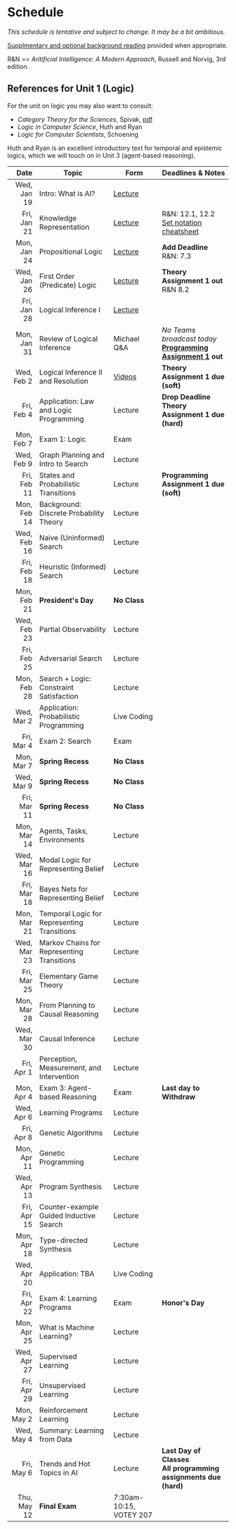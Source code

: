 # Schedule

_This schedule is tentative and subject to change. It may be a bit ambitious._

[Supplmentary and optional background reading](syllabus.html#textbook) provided when appropriate. 

R&N == _Aritificial Intelligence: A Modern Approach_, Russell and Norvig, 3rd edition.

## References for Unit 1 (Logic)
For the unit on logic you may also want to consult:

* _Category Theory for the Sciences_, Spivak, [pdf](https://arxiv.org/pdf/1302.6946.pdf) 
* _Logic in Computer Science_, Huth and Ryan
* _Logic for Computer Scientists_, Schoening

Huth and Ryan is an excellent introductory text for temporal and epistemic logics, which we will touch on in Unit 3 (agent-based reasoning).


| Date  | Topic  | Form  |  Deadlines & Notes |
|---:|---|---|---|
| Wed, Jan 19 | Intro: What is AI? | [Lecture](lectures/Lec1_Intro_AI.pdf) | |
| Fri, Jan 21 | Knowledge Representation | [Lecture](lectures/Lec2_Knowledge_Representation.pdf) | R&N: 12.1, 12.2<br/>[Set notation cheatsheet](https://www.maths.usyd.edu.au/u/UG/JM/MATH1901/r/PDF/cheat-sheet.pdf) |
| Mon, Jan 24 | Propositional Logic | [Lecture](lectures/Lec3____Propositional_Logic.pdf) | **Add Deadline**<br/>R&N: 7.3  |
| Wed, Jan 26 | First Order (Predicate) Logic | [Lecture](lectures/Lec4____First_Order_Predicate_Logic.pdf) | **Theory Assignment 1 out** <br/> R&N 8.2 |
| Fri, Jan 28 | Logical Inference I | [Lecture](lectures/Lec5____Logical_Inference.pdf) |  |
| Mon, Jan 31 | Review of Logical Inference | Michael Q&A | _No Teams broadcast today_ <br/> **[Programming Assignment 1](assignments/1/programming_assignment_1.html) out**|
| Wed, Feb 2  | Logical Inference II and Resolution | [Videos](https://youtube.com/playlist?list=PLy1dxKpUCh9iYTZir_k_ZpeTlDJW9A9bv) | **Theory Assignment 1 due (soft)**   |
| Fri, Feb 4  | Application: Law and Logic Programming | Lecture | **Drop Deadline**<br/>**Theory Assignment 1 due (hard)** |
| Mon, Feb 7  | Exam 1: Logic | Exam | |
| Wed, Feb 9  | Graph Planning and Intro to Search | Lecture | |
| Fri, Feb 11 | States and Probabilistic Transitions | Lecture | **Programming Assignment 1 due (soft)** |
| Mon, Feb 14 | Background: Discrete Probability Theory | Lecture ||
| Wed, Feb 16 | Naive (Uninformed) Search | Lecture || 
| Fri, Feb 18 | Heuristic (Informed) Search | Lecture || 
| Mon, Feb 21 | **President's Day** | **No Class** | |
| Wed, Feb 23 | Partial Observability | Lecture || 
| Fri, Feb 25 | Adversarial Search | Lecture || 
| Mon, Feb 28 | Search + Logic: Constraint Satisfaction | Lecture || 
| Wed, Mar 2  | Application: Probabilistic Programming | Live Coding ||
| Fri, Mar 4  | Exam 2: Search | Exam || 
| Mon, Mar 7  | **Spring Recess** | **No Class** ||
| Wed, Mar 9  | **Spring Recess** | **No Class** ||
| Fri, Mar 11 | **Spring Recess** | **No Class** ||
| Mon, Mar 14 | Agents, Tasks, Environments | Lecture || 
| Wed, Mar 16 | Modal Logic for Representing Belief | Lecture ||
| Fri, Mar 18 | Bayes Nets for Representing Belief | Lecture ||
| Mon, Mar 21 | Temporal Logic for Representing Transitions | Lecture ||
| Wed, Mar 23 | Markov Chains for Representing Transitions | Lecture ||
| Fri, Mar 25 | Elementary Game Theory | Lecture ||
| Mon, Mar 28 | From Planning to Causal Reasoning | Lecture ||
| Wed, Mar 30 | Causal Inference | Lecture ||
| Fri, Apr 1  | Perception, Measurement, and Intervention | Lecture ||
| Mon, Apr 4  | Exam 3: Agent-based Reasoning | Exam | **Last day to Withdraw** |
| Wed, Apr 6  | Learning Programs | Lecture ||
| Fri, Apr 8  | Genetic Algorithms | Lecture ||
| Mon, Apr 11 | Genetic Programming | Lecture ||
| Wed, Apr 13 | Program Synthesis | Lecture ||
| Fri, Apr 15 | Counter-example Guided Inductive Search | Lecture ||
| Mon, Apr 18 | Type-directed Synthesis | Lecture ||
| Wed, Apr 20 | Application: TBA | Live Coding ||
| Fri, Apr 22 | Exam 4: Learning Programs | Exam | **Honor's Day** |
| Mon, Apr 25 | What is Machine Learning? | Lecture | 
| Wed, Apr 27 | Supervised Learning | Lecture |
| Fri, Apr 29 | Unsupervised Learning | Lecture |
| Mon, May 2  | Reinforcement Learning | Lecture |
| Wed, May 4  | Summary: Learning from Data | Lecture 
| Fri, May 6  | Trends and Hot Topics in AI | Lecture | **Last Day of Classes**<br/>**All programming assignments due (hard)** |
| Thu, May 12 | **Final Exam** | 7:30am-10:15, VOTEY 207 |